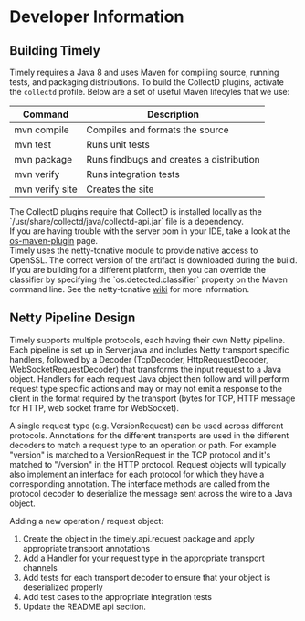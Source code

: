 # Developer Information

## Building Timely

Timely requires a Java 8 and uses Maven for compiling source, running tests, and packaging distributions. To build the CollectD plugins, activate the `collectd` profile. Below are a set of useful Maven lifecyles that we use:
 
Command | Description
--------|------------
mvn compile | Compiles and formats the source
mvn test | Runs unit tests
mvn package | Runs findbugs and creates a distribution
mvn verify | Runs integration tests
mvn verify site | Creates the site

<aside class="warning">
The CollectD plugins require that CollectD is installed locally as the `/usr/share/collectd/java/collectd-api.jar` file is a dependency.
</aside>

<aside class="notice">
If you are having trouble with the server pom in your IDE, take a look at the <a href="https://github.com/trustin/os-maven-plugin#issues-with-eclipse-m2e-or-other-ides">os-maven-plugin</a> page.
</aside>

<aside class="notice">
Timely uses the netty-tcnative module to provide native access to OpenSSL. The correct version of the artifact is downloaded during the build. If you are building for a different platform, then you can override the classifier by specifying the `os.detected.classifier` property on the Maven command line. See the netty-tcnative <a href="http://netty.io/wiki/forked-tomcat-native.html">wiki</a> for more information.
</aside>

## Netty Pipeline Design

Timely supports multiple protocols, each having their own Netty pipeline.
Each pipeline is set up in Server.java and includes Netty transport specific
handlers, followed by a Decoder (TcpDecoder, HttpRequestDecoder,
WebSocketRequestDecoder) that transforms the input request to a Java object.
Handlers for each request Java object then follow and will perform request type
specific actions and may or may not emit a response to the client in the format
required by the transport (bytes for TCP, HTTP message for HTTP, web socket frame
for WebSocket).

A single request type (e.g. VersionRequest) can be used across different protocols.
Annotations for the different transports are used in the different decoders to match
a request type to an operation or path. For example "version" is matched to a VersionRequest
in the TCP protocol and it's matched to "/version" in the HTTP protocol. Request
objects will typically also implement an interface for each protocol for which they
have a corresponding annotation. The interface methods are called from the protocol
decoder to deserialize the message sent across the wire to a Java object.

Adding a new operation / request object:

1. Create the object in the timely.api.request package and apply appropriate transport annotations
2. Add a Handler for your request type in the appropriate transport channels
3. Add tests for each transport decoder to ensure that your object is deserialized properly
4. Add test cases to the appropriate integration tests
5. Update the README api section.

